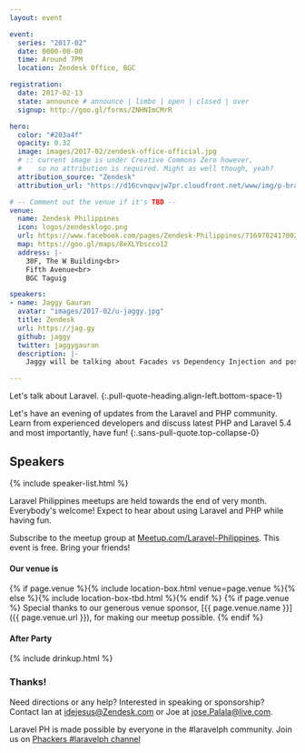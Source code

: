 ```yaml
---
layout: event

event:
  series: "2017-02"
  date: 0000-00-00
  time: Around 7PM
  location: Zendesk Office, BGC

registration:
  date: 2017-02-13
  state: announce # announce | limbo | open | closed | over
  signup: http://goo.gl/forms/ZNHNImCMrR

hero:
  color: "#203a4f"
  opacity: 0.32
  image: images/2017-02/zendesk-office-official.jpg
  # :: current image is under Creative Commons Zero however,
  #    so no attribution is required. Might as well though, yeah?
  attribution_source: "Zendesk"
  attribution_url: "https://d16cvnquvjw7pr.cloudfront.net/www/img/p-brand/office/hi-res/EG0A0722.jpg"

# -- Comment out the venue if it's TBD --
venue:
  name: Zendesk Philippines
  icon: logos/zendesklogo.png
  url: https://www.facebook.com/pages/Zendesk-Philippines/716978241700279
  map: https://goo.gl/maps/8eXLYbscco12
  address: |-
    30F, The W Building<br>
    Fifth Avenue<br>
    BGC Taguig 

speakers:
- name: Jaggy Gauran
  avatar: "images/2017-02/u-jaggy.jpg"
  title: Zendesk
  url: https://jag.gy
  github: jaggy
  twitter: jaggygauran
  description: |- 
    Jaggy will be talking about Facades vs Dependency Injection and possibly Domain Driven Design<br>

---
```


Let's talk about Laravel.
{:.pull-quote-heading.align-left.bottom-space-1}

Let's have an evening of updates from the Laravel and PHP community. Learn from experienced developers and discuss latest PHP and Laravel 5.4 and most importantly, have fun! 
{:.sans-pull-quote.top-collapse-0}

## Speakers

{% include speaker-list.html %}

Laravel Philippines meetups are held towards the end of very  month.  Everybody's welcome! Expect to hear about using Laravel and PHP while having fun. 

Subscribe to the meetup group at [Meetup.com/Laravel-Philippines](https://www.meetup.com/Laravel-Philippines/). This event is free. Bring your friends!

#### Our venue is

{% if page.venue %}{% include location-box.html venue=page.venue %}{% else %}{% include location-box-tbd.html %}{% endif %}
{% if page.venue %} Special thanks to our generous venue sponsor, [{{ page.venue.name }}]({{ page.venue.url }}), for making our meetup possible.  {% endif %} 

#### After Party

{% include drinkup.html %}

### Thanks!

Need directions or any help? Interested in speaking or sponsorship? Contact
Ian at [idejesus@Zendesk.com](mailto:idejesus@zendesk.com) or Joe at [jose.Palala@live.com](http://bit.ly/2lbmME0).

Laravel PH is made possible by everyone in the #laravelph  community. Join us on [Phackers #laravelph channel](http://phackers.io) 
